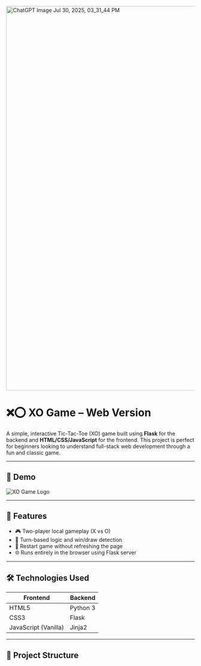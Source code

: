 <img width="1024" height="1024" alt="ChatGPT Image Jul 30, 2025, 03_31_44 PM" src="https://github.com/user-attachments/assets/5a47d018-824c-4021-abf2-3dcf832b9be9" />

# ❌⭕ XO Game – Web Version

A simple, interactive Tic-Tac-Toe (XO) game built using **Flask** for the backend and **HTML/CSS/JavaScript** for the frontend. This project is perfect for beginners looking to understand full-stack web development through a fun and classic game.

---

## 📸 Demo

![XO Game Logo](static/logo.png) <!-- يمكنك وضع صورة للعبة أو اللوجو هنا -->

---

## 🚀 Features

- 🎮 Two-player local gameplay (X vs O)
- 🧠 Turn-based logic and win/draw detection
- 🔄 Restart game without refreshing the page
- 🌐 Runs entirely in the browser using Flask server

---

## 🛠️ Technologies Used

| Frontend | Backend |
|----------|---------|
| HTML5    | Python 3 |
| CSS3     | Flask |
| JavaScript (Vanilla) | Jinja2 |

---

## 📁 Project Structure

